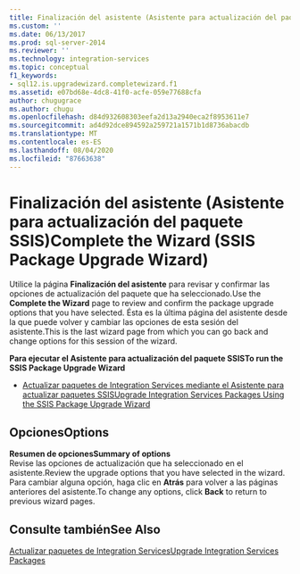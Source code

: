 ```yaml
---
title: Finalización del asistente (Asistente para actualización del paquete SSIS) | Microsoft Docs
ms.custom: ''
ms.date: 06/13/2017
ms.prod: sql-server-2014
ms.reviewer: ''
ms.technology: integration-services
ms.topic: conceptual
f1_keywords:
- sql12.is.upgradewizard.completewizard.f1
ms.assetid: e07bd68e-4dc8-41f0-acfe-059e77688cfa
author: chugugrace
ms.author: chugu
ms.openlocfilehash: d84d932608303eefa2d13a2940eca2f8953611e7
ms.sourcegitcommit: ad4d92dce894592a259721a1571b1d8736abacdb
ms.translationtype: MT
ms.contentlocale: es-ES
ms.lasthandoff: 08/04/2020
ms.locfileid: "87663638"
---
```

# <a name="complete-the-wizard-ssis-package-upgrade-wizard"></a><span data-ttu-id="a6c4a-102">Finalización del asistente (Asistente para actualización del paquete SSIS)</span><span class="sxs-lookup"><span data-stu-id="a6c4a-102">Complete the Wizard (SSIS Package Upgrade Wizard)</span></span>
  <span data-ttu-id="a6c4a-103">Utilice la página **Finalización del asistente** para revisar y confirmar las opciones de actualización del paquete que ha seleccionado.</span><span class="sxs-lookup"><span data-stu-id="a6c4a-103">Use the **Complete the Wizard** page to review and confirm the package upgrade options that you have selected.</span></span> <span data-ttu-id="a6c4a-104">Ésta es la última página del asistente desde la que puede volver y cambiar las opciones de esta sesión del asistente.</span><span class="sxs-lookup"><span data-stu-id="a6c4a-104">This is the last wizard page from which you can go back and change options for this session of the wizard.</span></span>  
  
 <span data-ttu-id="a6c4a-105">**Para ejecutar el Asistente para actualización del paquete SSIS**</span><span class="sxs-lookup"><span data-stu-id="a6c4a-105">**To run the SSIS Package Upgrade Wizard**</span></span>  
  
-   [<span data-ttu-id="a6c4a-106">Actualizar paquetes de Integration Services mediante el Asistente para actualizar paquetes SSIS</span><span class="sxs-lookup"><span data-stu-id="a6c4a-106">Upgrade Integration Services Packages Using the SSIS Package Upgrade Wizard</span></span>](install-windows/upgrade-integration-services-packages-using-the-ssis-package-upgrade-wizard.md)  
  
## <a name="options"></a><span data-ttu-id="a6c4a-107">Opciones</span><span class="sxs-lookup"><span data-stu-id="a6c4a-107">Options</span></span>  
 <span data-ttu-id="a6c4a-108">**Resumen de opciones**</span><span class="sxs-lookup"><span data-stu-id="a6c4a-108">**Summary of options**</span></span>  
 <span data-ttu-id="a6c4a-109">Revise las opciones de actualización que ha seleccionado en el asistente.</span><span class="sxs-lookup"><span data-stu-id="a6c4a-109">Review the upgrade options that you have selected in the wizard.</span></span> <span data-ttu-id="a6c4a-110">Para cambiar alguna opción, haga clic en **Atrás** para volver a las páginas anteriores del asistente.</span><span class="sxs-lookup"><span data-stu-id="a6c4a-110">To change any options, click **Back** to return to previous wizard pages.</span></span>  
  
## <a name="see-also"></a><span data-ttu-id="a6c4a-111">Consulte también</span><span class="sxs-lookup"><span data-stu-id="a6c4a-111">See Also</span></span>  
 [<span data-ttu-id="a6c4a-112">Actualizar paquetes de Integration Services</span><span class="sxs-lookup"><span data-stu-id="a6c4a-112">Upgrade Integration Services Packages</span></span>](install-windows/upgrade-integration-services-packages.md)  
  
  
